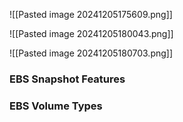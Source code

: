 ![[Pasted image 20241205175609.png]]


![[Pasted image 20241205180043.png]]


![[Pasted image 20241205180703.png]]



### EBS Snapshot Features


### EBS Volume Types

